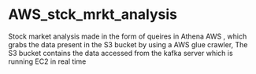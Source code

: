 # AWS_stck_mrkt_analysis
Stock market analysis made in the form of queires in  Athena AWS , which grabs the data present in the S3 bucket by using a AWS glue crawler, The S3 bucket contains the data accessed from the kafka server which is running EC2 in real time
